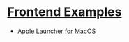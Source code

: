 # [Frontend Examples](https://polyakovin.github.io/front-examples/)

- [Apple Launcher for MacOS](https://polyakovin.github.io/front-examples/)